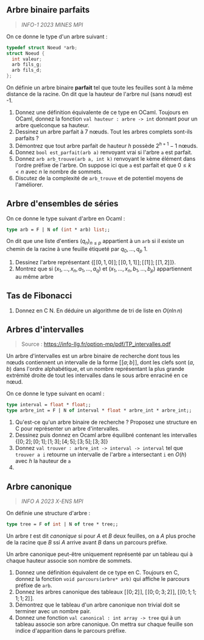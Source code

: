 
## Arbre binaire parfaits
> *INFO-1 2023 MINES MPI*

On ce donne le type d'un arbre suivant :
```c
typedef struct Noeud *arb;
struct Noeud {
  int valeur;
  arb fils_g;
  arb fils_d;
};
```

On définie un arbre binaire **parfait** tel que toute les feuilles sont à la même distance de la racine.
On dit que la hauteur de l'arbre nul (sans nœud) est -1.
1. Donnez une définition équivalente de ce type en OCaml. Toujours en OCaml, donnez la fonction `val hauteur : arbre -> int` donnant pour un arbre quelconque sa hauteur.
2. Dessinez un arbre parfait à 7 nœuds. Tout les arbres complets sont-ils parfaits ?
3. Démontrez que tout arbre parfait de hauteur $h$ possède $2^{h+1}-1$ nœuds.
4. Donnez `bool est_parfait(arb a)` renvoyant vrai si l'arbre `a` est parfait.
5. Donnez `arb arb_trouve(arb a, int k)` renvoyant le `k`ème élément dans l'ordre préfixe de l'arbre. On suppose ici que `a` est parfait et que $0\le k<n$ avec $n$ le nombre de sommets.
6. Discutez de la complexité de `arb_trouve` et de potentiel moyens de l'améliorer.

## Arbre d'ensembles de séries
On ce donne le type suivant d'arbre en Ocaml :
```ocaml
type arb = F | N of (int * arb) list;;
```

On dit que une liste d'entiers $(q_n)_{n\le p}$ appartient à un `arb` si il existe un chemin de la racine à une feuille étiqueté par $q_0,...,q_p$
1. 
1. Dessinez l'arbre représentant $\{ [ \! [0,1,0]\!]; [ \! [0,1,1]\!]; [ \! [1]\!]; [ \! [1,2]\!]\}$.
2. Montrez que si $(x_1,...,x_n,a_1,...,a_q)$ et $(x_1,...,x_n,b_1,...,b_p)$ appartiennent au même arbre 

## Tas de Fibonacci

1. Donnez en C
N. En déduire un algorithme de tri de liste en $O(n\ln n)$

## Arbres d'intervalles
> Source : https://info-llg.fr/option-mp/pdf/TP_intervalles.pdf

Un arbre d'intervalles est un arbre binaire de recherche dont tous les nœuds contiennent un intervalle de la forme $[\![ a; b]\!]$, dont les clefs sont $(a,b)$ dans l'ordre alphabétique, et un nombre représentant la plus grande extrémité droite de tout les intervalles dans le sous arbre enraciné en ce nœud.

On ce donne le type suivant en ocaml :
```ocaml
type interval = float * float;;
type arbre_int = F | N of interval * float * arbre_int * arbre_int;;
```

1. Qu'est-ce qu'un arbre binaire de recherche ? Proposez une structure en C pour représenter un arbre d'intervalles.
2. Dessinez puis donnez en Ocaml arbre équilibré contenant les intervalles $\{[0;2]; [0;1]; [1;3]; [4;5]; [3;5]; [3;3]\}$
3. Donnez `val trouver : arbre_int -> interval -> interval` tel que `trouver a i`  retourne un intervalle de l'arbre `a` intersectant `i` en $O(h)$ avec $h$ la hauteur de `a`
4. 
## Arbre canonique
> *INFO A 2023 X-ENS MPI*

On définie une structure d'arbre :
```ocaml
type tree = F of int | N of tree * tree;;
``` 
Un arbre _t_ est dit *canonique* si pour $A$ et $B$ deux feuilles, on a $A$ plus proche de la racine que $B$ ssi $A$ arrive avant $B$ dans un parcours préfixe.

Un arbre canonique peut-être uniquement représenté par un tableau qui à chaque hauteur associe son nombre de sommets.

1. Donnez une définition équivalent de ce type en C. Toujours en C, donnez la fonction `void parcours(arbre* arb)` qui affiche le parcours préfixe de `arb`.
2. Donnez les arbres canonique des tableaux $[\![0;2]\!]$, $[\![0;0;3;2]\!]$, $[\![0;1;1;1;1;2]\!]$.
3. Démontrez que le tableau d'un arbre canonique non trivial doit se terminer avec un nombre pair.
4. Donnez une fonction `val canonical : int array -> tree` qui à un tableau associe son arbre canonique. On mettra sur chaque feuille son indice d'apparition dans le parcours préfixe. 


<!--stackedit_data:
eyJoaXN0b3J5IjpbNDk0MDI0Mjg1LDI5MzAyOTMsMjA5NTgwNT
I4OCwtMTAwMDc3Nzc3NSwxMTcxNDEyOTg2LDE3MTIxNjAxNywt
OTgwODExMzk4LDExNTI2NzUwMCwtMTk2NzcxODc2MCwxMjE4Nz
g0MDQsLTM1MzgyNDc5MiwtMzA5MTQ0MTA2XX0=
-->